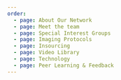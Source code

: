 ```yaml
---
order:
  - page: About Our Network
  - page: Meet the team
  - page: Special Interest Groups
  - page: Imaging Protocols
  - page: Insourcing
  - page: Video Library
  - page: Technology
  - page: Peer Learning & Feedback
---
```

